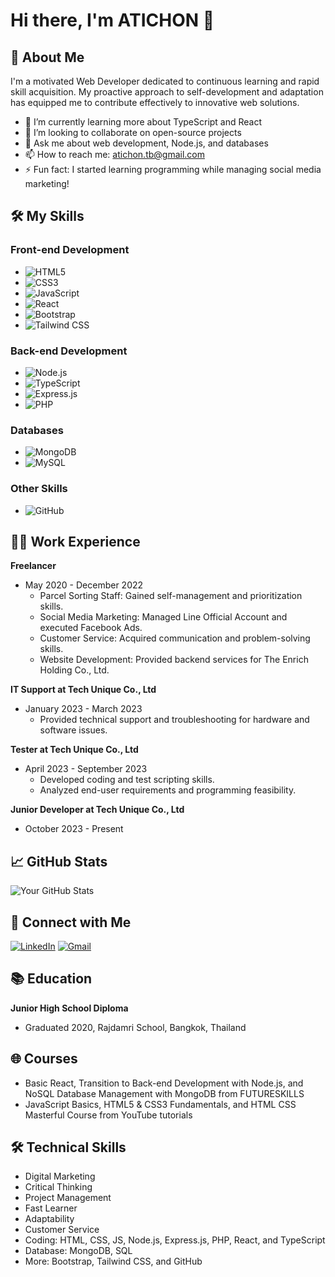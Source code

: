 # Hi there, I'm ATICHON 👋

## 🚀 About Me

I'm a motivated Web Developer dedicated to continuous learning and rapid skill acquisition. My proactive approach to self-development and adaptation has equipped me to contribute effectively to innovative web solutions.

- 🌱 I’m currently learning more about TypeScript and React
- 👯 I’m looking to collaborate on open-source projects
- 💬 Ask me about web development, Node.js, and databases
- 📫 How to reach me: [atichon.tb@gmail.com](mailto:atichon.tb@gmail.com)
- ⚡ Fun fact: I started learning programming while managing social media marketing!

## 🛠️ My Skills

### Front-end Development
- ![HTML5](https://img.shields.io/badge/-HTML5-black?style=flat-square&logo=html5&logoColor=white)
- ![CSS3](https://img.shields.io/badge/-CSS3-black?style=flat-square&logo=css3&logoColor=white)
- ![JavaScript](https://img.shields.io/badge/-JavaScript-black?style=flat-square&logo=javascript&logoColor=white)
- ![React](https://img.shields.io/badge/-React-black?style=flat-square&logo=react&logoColor=white)
- ![Bootstrap](https://img.shields.io/badge/-Bootstrap-black?style=flat-square&logo=bootstrap&logoColor=white)
- ![Tailwind CSS](https://img.shields.io/badge/-Tailwind%20CSS-black?style=flat-square&logo=tailwind-css&logoColor=white)

### Back-end Development
- ![Node.js](https://img.shields.io/badge/-Node.js-black?style=flat-square&logo=node.js&logoColor=white)
- ![TypeScript](https://img.shields.io/badge/-TypeScript-black?style=flat-square&logo=typescript&logoColor=white)
- ![Express.js](https://img.shields.io/badge/-Express.js-black?style=flat-square&logo=express&logoColor=white)
- ![PHP](https://img.shields.io/badge/-PHP-black?style=flat-square&logo=php&logoColor=white)

### Databases
- ![MongoDB](https://img.shields.io/badge/-MongoDB-black?style=flat-square&logo=mongodb&logoColor=white)
- ![MySQL](https://img.shields.io/badge/-MySQL-black?style=flat-square&logo=mysql&logoColor=white)

### Other Skills
- ![GitHub](https://img.shields.io/badge/-GitHub-black?style=flat-square&logo=github&logoColor=white)

## 🧑‍💻 Work Experience

**Freelancer**
- May 2020 - December 2022
  - Parcel Sorting Staff: Gained self-management and prioritization skills.
  - Social Media Marketing: Managed Line Official Account and executed Facebook Ads.
  - Customer Service: Acquired communication and problem-solving skills.
  - Website Development: Provided backend services for The Enrich Holding Co., Ltd.

**IT Support at Tech Unique Co., Ltd**
- January 2023 - March 2023
  - Provided technical support and troubleshooting for hardware and software issues.

**Tester at Tech Unique Co., Ltd**
- April 2023 - September 2023
  - Developed coding and test scripting skills.
  - Analyzed end-user requirements and programming feasibility.

**Junior Developer at Tech Unique Co., Ltd**
- October 2023 - Present

## 📈 GitHub Stats

![Your GitHub Stats](https://github-readme-stats.vercel.app/api?username=atichonsathian&show_icons=true&hide_border=true&count_private=true&theme=radical)

## 🔗 Connect with Me

[![LinkedIn](https://img.shields.io/badge/-LinkedIn-black?style=flat-square&logo=linkedin&logoColor=white)](https://www.linkedin.com/in/atichon-sathiantiyangkul-04647331a/)
[![Gmail](https://img.shields.io/badge/-Gmail-black?style=flat-square&logo=Gmail&logoColor=white)](mailto:atichon.tb@gmail.com)

## 📚 Education

**Junior High School Diploma**  
- Graduated 2020, Rajdamri School, Bangkok, Thailand

## 🌐 Courses

- Basic React, Transition to Back-end Development with Node.js, and NoSQL Database Management with MongoDB from FUTURESKILLS
- JavaScript Basics, HTML5 & CSS3 Fundamentals, and HTML CSS Masterful Course from YouTube tutorials

## 🛠️ Technical Skills

- Digital Marketing
- Critical Thinking
- Project Management
- Fast Learner
- Adaptability
- Customer Service
- Coding: HTML, CSS, JS, Node.js, Express.js, PHP, React, and TypeScript
- Database: MongoDB, SQL
- More: Bootstrap, Tailwind CSS, and GitHub
